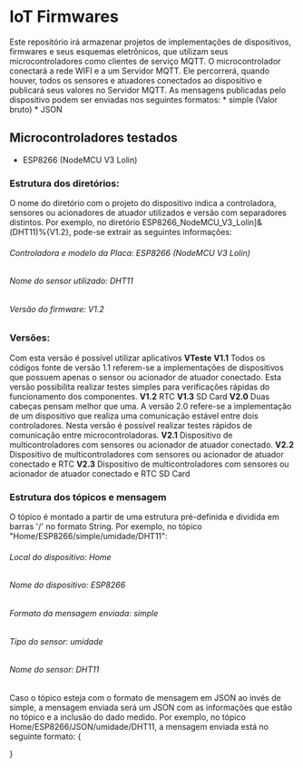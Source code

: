 # IoT Firmwares
Este repositório irá armazenar projetos de implementações de dispositivos, firmwares e seus esquemas eletrônicos, que utilizam seus microcontroladores como clientes de serviço MQTT.
O microcontrolador conectará a rede WIFI e a um Servidor MQTT. Ele percorrerá, quando houver, todos os sensores e atuadores conectados ao dispositivo e publicará seus valores no Servidor MQTT.
As mensagens publicadas pelo dispositivo podem ser enviadas nos seguintes formatos:
	* simple (Valor bruto)
	* JSON

## Microcontroladores testados
* ESP8266 (NodeMCU V3 Lolin)

### Estrutura dos diretórios:
O nome do diretório com o projeto do dispositivo indica a controladora, sensores ou acionadores de atuador utilizados e versão com separadores distintos. Por exemplo, no diretório ESP8266_NodeMCU_V3_Lolin]&(DHT11)%{V1.2}, pode-se extrair as seguintes informações:
###### Controladora e modelo da Placa: ESP8266 (NodeMCU V3 Lolin)
###### Nome do sensor utilizado: DHT11
###### Versão do firmware: V1.2

### Versões: 
Com esta versão é possível utilizar aplicativos 
**VTeste**
**V1.1**
Todos os códigos fonte de versão 1.1 referem-se a implementações de dispositivos que possuem apenas o sensor ou acionador de atuador conectado.
Esta versão possibilita realizar testes simples para verificações rápidas do funcionamento dos componentes.
**V1.2**
RTC
**V1.3**
SD Card
**V2.0**
Duas cabeças pensam melhor que uma. A versão 2.0 refere-se a implementação de um dispositivo que realiza uma comunicação estável entre dois controladores. 
Nesta versão é possível realizar testes rápidos de comunicação entre microcontroladoras.
**V2.1**
Dispositivo de multicontroladores com sensores ou acionador de atuador conectado.
**V2.2**
Dispositivo de multicontroladores com sensores ou acionador de atuador conectado e RTC
**V2.3**
Dispositivo de multicontroladores com sensores ou acionador de atuador conectado e RTC SD Card
	
### Estrutura dos tópicos e mensagem
O tópico é montado a partir de uma estrutura pré-definida e dividida em barras '/' no formato String. Por exemplo, no tópico "Home/ESP8266/simple/umidade/DHT11":
###### Local do dispositivo: Home
###### Nome do dispositivo: ESP8266
###### Formato da mensagem enviada: simple
###### Tipo do sensor: umidade
###### Nome do sensor: DHT11

Caso o tópico esteja com o formato de mensagem em JSON ao invés de simple, a mensagem enviada será um JSON com as informações que estão no tópico e a inclusão do dado medido. 
Por exemplo, no tópico Home/ESP8266/JSON/umidade/DHT11, a mensagem enviada está no seguinte formato:
{
	
	
	
	
}
